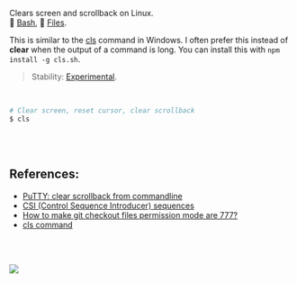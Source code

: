 Clears screen and scrollback on Linux.<br>
🐚 [Bash](https://www.npmjs.com/package/cls.sh),
📜 [Files](https://unpkg.com/cls.sh/).

This is similar to the [cls] command in Windows. I often prefer this instead
of **clear** when the output of a command is long. You can install this with
`npm install -g cls.sh`.

> Stability: [Experimental](https://www.youtube.com/watch?v=L1j93RnIxEo).

<br>

```bash
# Clear screen, reset cursor, clear scrollback
$ cls
```

<br>
<br>


## References:

- [PuTTY: clear scrollback from commandline](https://superuser.com/a/889825/305990)
- [CSI (Control Sequence Introducer) sequences](https://en.wikipedia.org/wiki/ANSI_escape_code#CSI_(Control_Sequence_Introducer)_sequences)
- [How to make git checkout files permission mode are 777?](https://stackoverflow.com/a/44616140/1413259)
- [cls command][cls]

<br>
<br>

[![](https://img.youtube.com/vi/gUHejU7qyv8/maxresdefault.jpg)](https://www.youtube.com/watch?v=gUHejU7qyv8)

[cls]: https://ss64.com/nt/cls.html
